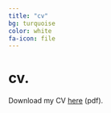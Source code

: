 ```yaml
---
title: "cv"
bg: turquoise
color: white
fa-icon: file
---
```




# cv.

Download my CV <a href="img/cv.pdf">here</a> (pdf).
